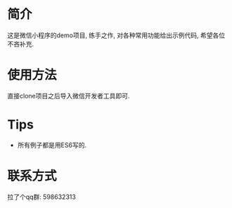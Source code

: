 # 简介

这是微信小程序的demo项目, 练手之作, 对各种常用功能给出示例代码, 希望各位不吝补充.

# 使用方法

直接clone项目之后导入微信开发者工具即可.

# Tips

* 所有例子都是用ES6写的.

# 联系方式

拉了个qq群: 598632313
